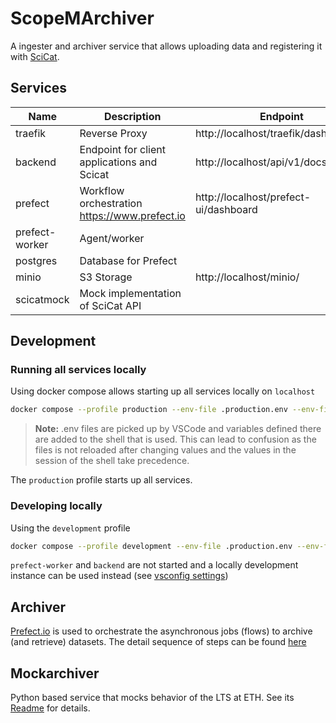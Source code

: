 # ScopeMArchiver

A ingester and archiver service that allows uploading data and registering it with [SciCat](https://scicatproject.github.io).

## Services

| Name           | Description                                   | Endpoint                              |
| -------------- | --------------------------------------------- | ------------------------------------- |
| traefik        | Reverse Proxy                                 | http://localhost/traefik/dashboard/#/ |
| backend        | Endpoint for client applications and Scicat   | http://localhost/api/v1/docs          |
| prefect        | Workflow orchestration https://www.prefect.io | http://localhost/prefect-ui/dashboard |
| prefect-worker | Agent/worker                                  |                                       |
| postgres       | Database for Prefect                          |                                       |
| minio          | S3 Storage                                    | http://localhost/minio/               |
| scicatmock     | Mock implementation of SciCat API             |                                       |


## Development

### Running all services locally

Using docker compose allows starting up all services locally on `localhost`

```bash
docker compose --profile production --env-file .production.env --env-file .development.env up -d
```

> **Note:** .env files are picked up by VSCode and variables defined there are added to the shell that is used. This can lead to confusion as the files is not reloaded after changing values and the values in the session of the shell take precedence.

The `production` profile starts up all services.

### Developing locally

Using the `development` profile
```bash
docker compose --profile development --env-file .production.env --env-file .development.env up -d
```

`prefect-worker` and `backend` are not started and a locally development instance can be used instead (see [vsconfig settings](./backend/.vscode/launch.json))

## Archiver

[Prefect.io](prefect.io) is used to orchestrate the asynchronous jobs (flows) to archive (and retrieve) datasets. The detail sequence of steps can be found [here](./backend/archiver/readMe.md)

## Mockarchiver

Python based service that mocks behavior of the LTS at ETH.
See its [Readme](./mockarchiver/README.me) for details.


